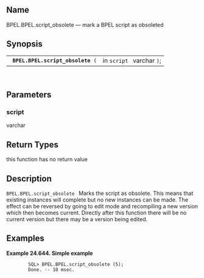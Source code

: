 <div>

<div>

</div>

<div>

## Name

BPEL.BPEL.script_obsolete — mark a BPEL script as obsoleted

</div>

<div>

## Synopsis

<div>

|                                        |                           |
|----------------------------------------|---------------------------|
| ` `**`BPEL.BPEL.script_obsolete`**` (` | in `script ` varchar `)`; |

<div>

 

</div>

</div>

</div>

<div>

## Parameters

<div>

### script

<span class="type">varchar </span>

</div>

</div>

<div>

## Return Types

this function has no return value

</div>

<div>

## Description

`BPEL.BPEL.script_obsolete ` Marks the script as obsolete. This means
that existing instances will complete but no new instances can be made.
The effect can be reversed by going to edit mode and recompiling a new
version which then becomes current. Directly after this function there
will be no current version but there may be a version being edited.

</div>

<div>

## Examples

<div>

**Example 24.644. Simple example**

<div>

``` screen
        SQL> BPEL.BPEL.script_obsolete (5);
        Done. -- 10 msec.
      
```

</div>

</div>

  

</div>

</div>
